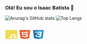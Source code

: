 ### Olá! Eu sou o Isaac Batista 👋

![Anurag's GitHub stats](https://github-readme-stats.vercel.app/api?username=isaacbatistaa&show_icons=true&theme=dracula)
![Top Langs](https://github-readme-stats.vercel.app/api/top-langs/?username=isaacbatistaa&layout=compact&theme=dracula)

<div style="display: inline_block"><br>
  <img align="center" alt="Js" height="30" width="40" src="https://raw.githubusercontent.com/devicons/devicon/master/icons/javascript/javascript-plain.svg">
  <img align="center" alt="HTML" height="30" width="40" src="https://raw.githubusercontent.com/devicons/devicon/master/icons/html5/html5-original.svg">
  <img align="center" alt="CSS" height="30" width="40" src="https://raw.githubusercontent.com/devicons/devicon/master/icons/css3/css3-original.svg">
</div>
